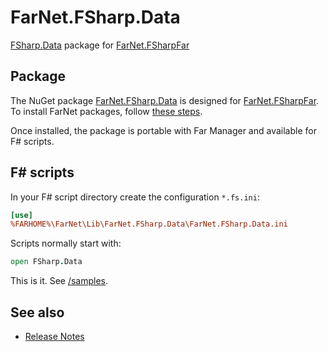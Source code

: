[NuGet]: https://www.nuget.org/packages/FarNet.FSharp.Data
[GitHub]: https://github.com/nightroman/FarNet.FSharp.Data
[/samples]: https://github.com/nightroman/FarNet.FSharp.Data/tree/main/samples
[FSharp.Data]: https://fsprojects.github.io/FSharp.Data/
[FarNet.FSharpFar]: https://github.com/nightroman/FarNet/tree/master/FSharpFar

# FarNet.FSharp.Data

[FSharp.Data] package for [FarNet.FSharpFar]

## Package

The NuGet package [FarNet.FSharp.Data][NuGet] is designed for [FarNet.FSharpFar].
To install FarNet packages, follow [these steps](https://github.com/nightroman/FarNet#readme).

Once installed, the package is portable with Far Manager and available for F# scripts.

## F# scripts

In your F# script directory create the configuration `*.fs.ini`:

```ini
[use]
%FARHOME%\FarNet\Lib\FarNet.FSharp.Data\FarNet.FSharp.Data.ini
```

Scripts normally start with:

```fsharp
open FSharp.Data
```

This is it. See [/samples].

## See also

- [Release Notes](https://github.com/nightroman/FarNet.FSharp.Data/blob/main/Release-Notes.md)
